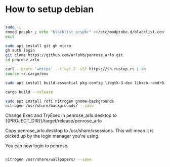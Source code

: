 # How to setup debian

```bash

sudo -i
rmmod pcspkr ; echo "blacklist pcspkr" >>/etc/modprobe.d/blacklist.conf
exit

sudo apt install git gh micro
gh auth login
git clone https://github.com/arlohb/penrose_arlo.git
cd penrose_arlo

curl --proto '=https' --tlsv1.2 -sSf https://sh.rustup.rs | sh
source ~/.cargo/env

sudo apt install build-essential pkg-config libgtk-3-dev libxcb-randr0-dev

cargo build --release

sudo apt install rofi nitrogen gnome-backgrounds
nitrogen /usr/share/backgrounds/ --save

```

Change Exec and TryExec in penrose_arlo.desktop to {{PROJECT_DIR}}/target/release/penrose_arlo

Copy penrose_arlo.desktop to /usr/share/xsessions.
This will mean it is picked up by the login manager you're using.

You can now login to penrose.

```bash

nitrogen /usr/share/wallpapers/ --save

```
